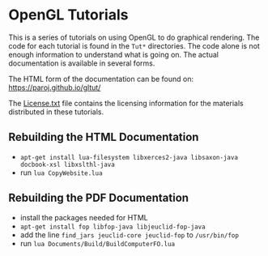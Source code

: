 # OpenGL Tutorials

This is a series of tutorials on using OpenGL to do graphical rendering.
The code for each tutorial is found in the `Tut*` directories. The code
alone is not enough information to understand what is going on. The actual
documentation is available in several forms.

The HTML form of the documentation can be found on: https://paroj.github.io/gltut/

The [License.txt](License.txt) file contains the licensing information for the materials distributed in these tutorials.


## Rebuilding the HTML Documentation

- `apt-get install lua-filesystem libxerces2-java libsaxon-java docbook-xsl libxslthl-java`
- run `lua CopyWebsite.lua`

## Rebuilding the PDF Documentation

- install the packages needed for HTML
- `apt-get install fop libfop-java libjeuclid-fop-java`
- add the line `find_jars jeuclid-core jeuclid-fop` to `/usr/bin/fop`
- run `lua Documents/Build/BuildComputerFO.lua`
